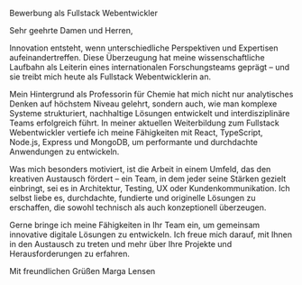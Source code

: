 Bewerbung als Fullstack Webentwickler

Sehr geehrte Damen und Herren,

Innovation entsteht, wenn unterschiedliche Perspektiven und Expertisen aufeinandertreffen. Diese Überzeugung hat meine wissenschaftliche Laufbahn als Leiterin eines internationalen Forschungsteams geprägt – und sie treibt mich heute als Fullstack Webentwicklerin an.

Mein Hintergrund als Professorin für Chemie hat mich nicht nur analytisches Denken auf höchstem Niveau gelehrt, sondern auch, wie man komplexe Systeme strukturiert, nachhaltige Lösungen entwickelt und interdisziplinäre Teams erfolgreich führt. In meiner aktuellen Weiterbildung zum Fullstack Webentwickler vertiefe ich meine Fähigkeiten mit React, TypeScript, Node.js, Express und MongoDB, um performante und durchdachte Anwendungen zu entwickeln.

Was mich besonders motiviert, ist die Arbeit in einem Umfeld, das den kreativen Austausch fördert – ein Team, in dem jeder seine Stärken gezielt einbringt, sei es in Architektur, Testing, UX oder Kundenkommunikation. Ich selbst liebe es, durchdachte, fundierte und originelle Lösungen zu erschaffen, die sowohl technisch als auch konzeptionell überzeugen.

Gerne bringe ich meine Fähigkeiten in Ihr Team ein, um gemeinsam innovative digitale Lösungen zu entwickeln. Ich freue mich darauf, mit Ihnen in den Austausch zu treten und mehr über Ihre Projekte und Herausforderungen zu erfahren.

Mit freundlichen Grüßen
Marga Lensen